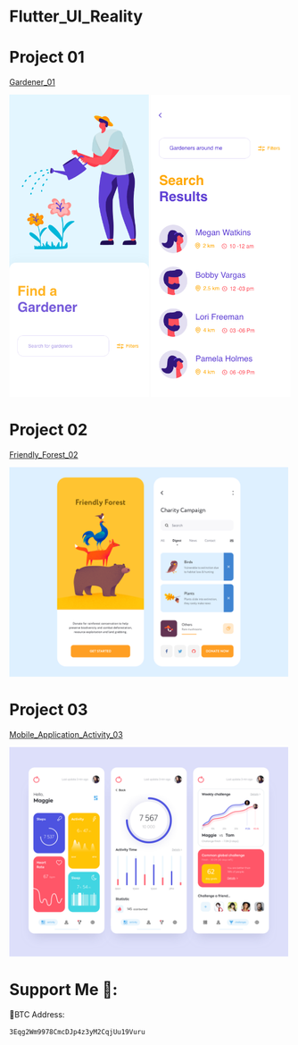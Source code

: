 # Flutter_UI_Reality



# Project 01
   
  <a href="https://github.com/kelvin147789/Flutter_UI_Reality/blob/master/gardener_01/README.md">Gardener_01 </a>
  
  <img src="gardener_01/design/homepage.png" width="250" >  <img src="gardener_01/design/search.png" width="250">   
  
  
  
# Project 02
   
  <a href="https://github.com/kelvin147789/Flutter_UI_Reality/tree/master/friendly_forest_02/README.md">Friendly_Forest_02 </a>
  
  <img src="friendly_forest_02/design/friendly_forest_02.png" width="500" > 
  
  
  
# Project 03
   
  <a href="https://github.com/kelvin147789/Flutter_UI_Reality/tree/master/friendly_forest_02/README.md">Mobile_Application_Activity_03 </a>
  
  <img src="mobile_application_activity_03/design/Mobile application - Activity.png" width="500" > 





# Support Me 🦄:

 🧧BTC Address:
 
    3Eqg2Wm9978CmcDJp4z3yM2CqjUu19Vuru

    
